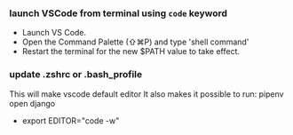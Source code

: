 ### launch VSCode from terminal using `code` keyword

- Launch VS Code.
- Open the Command Palette (⇧⌘P) and type 'shell command'
- Restart the terminal for the new \$PATH value to take effect.

### update .zshrc or .bash_profile

This will make vscode default editor
It also makes it possible to run: pipenv open django

- export EDITOR="code -w"
